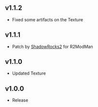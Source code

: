 ## v1.1.2
- Fixed some artifacts on the Texture
## v1.1.1
- Patch by [ShadowRocks2](https://thunderstore.io/c/lethal-company/p/ShadowRocks2/Boykisser_uwu_SuitR2MM/) for R2ModMan
## v1.1.0
- Updated Texture
## v1.0.0
- Release